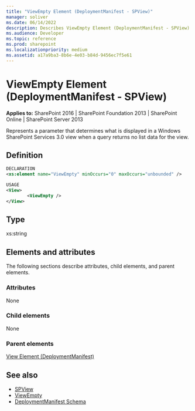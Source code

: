 ```yaml
---
title: "ViewEmpty Element (DeploymentManifest - SPView)"
manager: soliver
ms.date: 06/14/2022
description: Describes ViewEmpty Element (DeploymentManifest - SPView) and provides information on elements and attributes.
ms.audience: Developer
ms.topic: reference
ms.prod: sharepoint
ms.localizationpriority: medium
ms.assetid: a17a9ba3-8b6e-4e03-b84d-9456ec7f5e61
---
```


# ViewEmpty Element (DeploymentManifest - SPView)

**Applies to:** SharePoint 2016 | SharePoint Foundation 2013 | SharePoint Online | SharePoint Server 2013 
  
Represents a parameter that determines what is displayed in a Windows SharePoint Services 3.0 view when a query returns no list data for the view.

## Definition

```XML
DECLARATION
<xs:element name="ViewEmpty" minOccurs="0" maxOccurs="unbounded" />

USAGE
<View>
        <ViewEmpty />
</View>

```

## Type

xs:string
  
## Elements and attributes

The following sections describe attributes, child elements, and parent elements.

### Attributes

None
   
### Child elements

None
   
### Parent elements

[View Element (DeploymentManifest)](view-element-deploymentmanifest.md)
   
## See also

- [SPView](https://msdn.microsoft.com/library/Microsoft.SharePoint.SPView.aspx) 
- [ViewEmpty](https://msdn.microsoft.com/library/Microsoft.SharePoint.SPView.ViewEmpty.aspx)
- [DeploymentManifest Schema](deploymentmanifest-schema.md)

